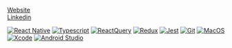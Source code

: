[Website](https://nhcorrea.com/)  
[Linkedin](https://www.linkedin.com/in/nhcorrea/)


[![React Native](https://img.shields.io/badge/React%20native-18181B?style=flat-square&logo=React)](https://reactnative.dev/)
[![Typescript](https://img.shields.io/badge/Typescript-18181B?style=flat-square&logo=TypeScript)](https://www.typescriptlang.org/)
[![ReactQuery](https://img.shields.io/badge/ReactQuery-18181B?style=flat-square&logo=reactquery&logoColor=FF4154)](https://tanstack.com/query/latest)
[![Redux](https://img.shields.io/badge/Redux-18181B?style=flat-square&logo=redux&logoColor=764ABC)](https://redux.js.org/)
[![Jest](https://img.shields.io/badge/Jest-18181B?style=flat-square&logo=jest&logoColor=C21325)](https://redux.js.org/)
[![Git](https://img.shields.io/badge/Git-18181B?style=flat-square&logo=Git)](https://git-scm.com/)
[![MacOS](https://img.shields.io/badge/MacOS-18181B?style=flat-square&logo=Apple&logoColor=FFFFFF)](https://redux.js.org/)
[![Xcode](https://img.shields.io/badge/Xcode-18181B?style=flat-square&logo=Xcode&logoColor=147EFB)](https://redux.js.org/)
[![Android Studio](https://img.shields.io/badge/Android%20Studio-18181B?style=flat-square&logo=AndroidStudio&logoColor=3DDC84)](https://redux.js.org/)

<div align=center>

<!-- ###### Every day, it gets a little easier. But you gotta do it every day. That's the hard part. -->
</div>
